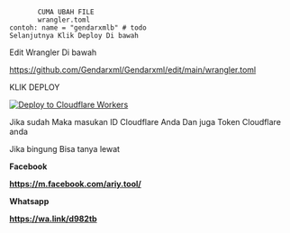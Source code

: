            CUMA UBAH FILE 
           wrangler.toml
    contoh: name = "gendarxmlb" # todo
    Selanjutnya Klik Deploy Di bawah
    
Edit Wrangler Di bawah

https://github.com/Gendarxml/Gendarxml/edit/main/wrangler.toml

KLIK DEPLOY

   [![Deploy to Cloudflare Workers](https://deploy.workers.cloudflare.com/button)](https://deploy.workers.cloudflare.com/?url=https://github.com/Gendarxml/Gendarxml)

Jika sudah Maka masukan ID Cloudflare Anda
Dan juga Token Cloudflare anda















Jika bingung Bisa tanya lewat 

<b>Facebook

https://m.facebook.com/ariy.tool/

<b>Whatsapp

https://wa.link/d982tb
